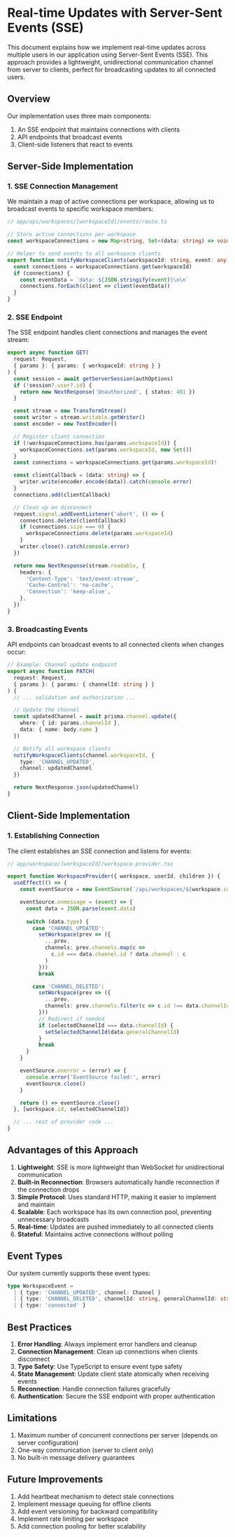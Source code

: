 # Real-time Updates with Server-Sent Events (SSE)

This document explains how we implement real-time updates across multiple users in our application using Server-Sent Events (SSE). This approach provides a lightweight, unidirectional communication channel from server to clients, perfect for broadcasting updates to all connected users.

## Overview

Our implementation uses three main components:
1. An SSE endpoint that maintains connections with clients
2. API endpoints that broadcast events
3. Client-side listeners that react to events

## Server-Side Implementation

### 1. SSE Connection Management

We maintain a map of active connections per workspace, allowing us to broadcast events to specific workspace members:

```typescript
// app/api/workspaces/[workspaceId]/events/route.ts

// Store active connections per workspace
const workspaceConnections = new Map<string, Set<(data: string) => void>>()

// Helper to send events to all workspace clients
export function notifyWorkspaceClients(workspaceId: string, event: any) {
  const connections = workspaceConnections.get(workspaceId)
  if (connections) {
    const eventData = `data: ${JSON.stringify(event)}\n\n`
    connections.forEach(client => client(eventData))
  }
}
```

### 2. SSE Endpoint

The SSE endpoint handles client connections and manages the event stream:

```typescript
export async function GET(
  request: Request,
  { params }: { params: { workspaceId: string } }
) {
  const session = await getServerSession(authOptions)
  if (!session?.user?.id) {
    return new NextResponse('Unauthorized', { status: 401 })
  }

  const stream = new TransformStream()
  const writer = stream.writable.getWriter()
  const encoder = new TextEncoder()

  // Register client connection
  if (!workspaceConnections.has(params.workspaceId)) {
    workspaceConnections.set(params.workspaceId, new Set())
  }
  const connections = workspaceConnections.get(params.workspaceId)!

  const clientCallback = (data: string) => {
    writer.write(encoder.encode(data)).catch(console.error)
  }
  connections.add(clientCallback)

  // Clean up on disconnect
  request.signal.addEventListener('abort', () => {
    connections.delete(clientCallback)
    if (connections.size === 0) {
      workspaceConnections.delete(params.workspaceId)
    }
    writer.close().catch(console.error)
  })

  return new NextResponse(stream.readable, {
    headers: {
      'Content-Type': 'text/event-stream',
      'Cache-Control': 'no-cache',
      'Connection': 'keep-alive',
    },
  })
}
```

### 3. Broadcasting Events

API endpoints can broadcast events to all connected clients when changes occur:

```typescript
// Example: Channel update endpoint
export async function PATCH(
  request: Request,
  { params }: { params: { channelId: string } }
) {
  // ... validation and authorization ...

  // Update the channel
  const updatedChannel = await prisma.channel.update({
    where: { id: params.channelId },
    data: { name: body.name }
  })

  // Notify all workspace clients
  notifyWorkspaceClients(channel.workspaceId, {
    type: 'CHANNEL_UPDATED',
    channel: updatedChannel
  })

  return NextResponse.json(updatedChannel)
}
```

## Client-Side Implementation

### 1. Establishing Connection

The client establishes an SSE connection and listens for events:

```typescript
// app/workspace/[workspaceId]/workspace-provider.tsx

export function WorkspaceProvider({ workspace, userId, children }) {
  useEffect(() => {
    const eventSource = new EventSource(`/api/workspaces/${workspace.id}/events`)

    eventSource.onmessage = (event) => {
      const data = JSON.parse(event.data)
      
      switch (data.type) {
        case 'CHANNEL_UPDATED':
          setWorkspace(prev => ({
            ...prev,
            channels: prev.channels.map(c => 
              c.id === data.channel.id ? data.channel : c
            )
          }))
          break

        case 'CHANNEL_DELETED':
          setWorkspace(prev => ({
            ...prev,
            channels: prev.channels.filter(c => c.id !== data.channelId)
          }))
          // Redirect if needed
          if (selectedChannelId === data.channelId) {
            setSelectedChannelId(data.generalChannelId)
          }
          break
      }
    }

    eventSource.onerror = (error) => {
      console.error('EventSource failed:', error)
      eventSource.close()
    }

    return () => eventSource.close()
  }, [workspace.id, selectedChannelId])

  // ... rest of provider code ...
}
```

## Advantages of this Approach

1. **Lightweight**: SSE is more lightweight than WebSocket for unidirectional communication
2. **Built-in Reconnection**: Browsers automatically handle reconnection if the connection drops
3. **Simple Protocol**: Uses standard HTTP, making it easier to implement and maintain
4. **Scalable**: Each workspace has its own connection pool, preventing unnecessary broadcasts
5. **Real-time**: Updates are pushed immediately to all connected clients
6. **Stateful**: Maintains active connections without polling

## Event Types

Our system currently supports these event types:

```typescript
type WorkspaceEvent = 
  | { type: 'CHANNEL_UPDATED', channel: Channel }
  | { type: 'CHANNEL_DELETED', channelId: string, generalChannelId: string }
  | { type: 'connected' }
```

## Best Practices

1. **Error Handling**: Always implement error handlers and cleanup
2. **Connection Management**: Clean up connections when clients disconnect
3. **Type Safety**: Use TypeScript to ensure event type safety
4. **State Management**: Update client state atomically when receiving events
5. **Reconnection**: Handle connection failures gracefully
6. **Authentication**: Secure the SSE endpoint with proper authentication

## Limitations

1. Maximum number of concurrent connections per server (depends on server configuration)
2. One-way communication (server to client only)
3. No built-in message delivery guarantees

## Future Improvements

1. Add heartbeat mechanism to detect stale connections
2. Implement message queuing for offline clients
3. Add event versioning for backward compatibility
4. Implement rate limiting per workspace
5. Add connection pooling for better scalability 
